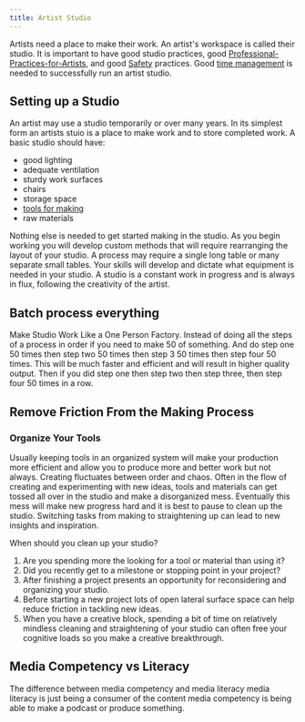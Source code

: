 ```yaml
---
title: Artist Studio
---
```


Artists need a place to make their work. An artist's workspace is called their studio. It is important to have good studio practices, good [Professional-Practices-for-Artists](art-faq/professional-practices-for-artists.md), and good [Safety](Safety.md) practices. Good [time management](time-management.md) is needed to successfully run an artist studio.

## Setting up a Studio

An artist may use a studio temporarily or over many years. In its simplest form an artists stuio is a place to make work and to store completed work. A basic studio should have:

- good lighting
- adequate ventilation
- sturdy work surfaces
- chairs
- storage space
- [tools for making](tools.md)
- raw materials

Nothing else is needed to get started making in the studio. As you begin working you will develop custom methods that will require rearranging the layout of your studio. A process may require a single long table or many separate small tables. Your skills will develop and dictate what equipment is needed in your studio. A studio is a constant work in progress and is always in flux, following the creativity of the artist.

## Batch process everything

Make Studio Work Like a One Person Factory. Instead of doing all the steps of a process in order if you need to make 50 of something. And do step one 50 times then step two 50 times then step 3 50 times then step four 50 times. This will be much faster and efficient and will result in higher quality output. Then if you did step one then step two then step three, then step four 50 times in a row.

## Remove Friction From the Making Process

### Organize Your Tools

Usually keeping tools in an organized system will make your production more efficient and allow you to produce more and better work but not always. Creating fluctuates between order and chaos. Often in the flow of creating and experimenting with new ideas, tools and materials can get tossed all over in the studio and make a disorganized mess. Eventually this mess will make new progress hard and it is best to pause to clean up the studio. Switching tasks from making to straightening up can lead to new insights and inspiration.

When should you clean up your studio?

1. Are you spending more the looking for a tool or material than using it?
2. Did you recently get to a milestone or stopping point in your project?
3. After finishing a project presents an opportunity for reconsidering and organizing your studio.
4. Before starting a new project lots of open lateral surface space can help reduce friction in tackling new ideas.
5. When you have a creative block, spending a bit of time on relatively mindless cleaning and straightening of your studio can often free your cognitive loads so you make a creative breakthrough.

## Media Competency vs Literacy

The difference between media competency and media literacy media literacy is just being a consumer of the content media competency is being able to make a podcast or produce something.
